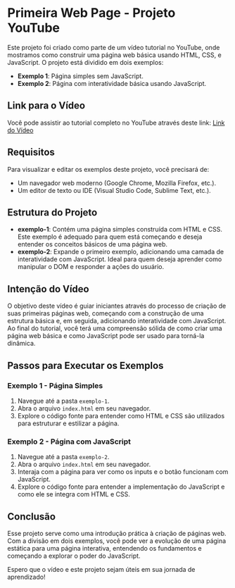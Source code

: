 # Primeira Web Page - Projeto YouTube

Este projeto foi criado como parte de um vídeo tutorial no YouTube, onde mostramos como construir uma página web básica usando HTML, CSS, e JavaScript. O projeto está dividido em dois exemplos:

- **Exemplo 1**: Página simples sem JavaScript.
- **Exemplo 2**: Página com interatividade básica usando JavaScript.

## Link para o Vídeo

Você pode assistir ao tutorial completo no YouTube através deste link: [Link do Vídeo](#)

## Requisitos

Para visualizar e editar os exemplos deste projeto, você precisará de:

- Um navegador web moderno (Google Chrome, Mozilla Firefox, etc.).
- Um editor de texto ou IDE (Visual Studio Code, Sublime Text, etc.).

## Estrutura do Projeto

- **exemplo-1**: Contém uma página simples construída com HTML e CSS. Este exemplo é adequado para quem está começando e deseja entender os conceitos básicos de uma página web.
- **exemplo-2**: Expande o primeiro exemplo, adicionando uma camada de interatividade com JavaScript. Ideal para quem deseja aprender como manipular o DOM e responder a ações do usuário.

## Intenção do Vídeo

O objetivo deste vídeo é guiar iniciantes através do processo de criação de suas primeiras páginas web, começando com a construção de uma estrutura básica e, em seguida, adicionando interatividade com JavaScript. Ao final do tutorial, você terá uma compreensão sólida de como criar uma página web básica e como JavaScript pode ser usado para torná-la dinâmica.

## Passos para Executar os Exemplos

### Exemplo 1 - Página Simples

1. Navegue até a pasta `exemplo-1`.
2. Abra o arquivo `index.html` em seu navegador.
3. Explore o código fonte para entender como HTML e CSS são utilizados para estruturar e estilizar a página.

### Exemplo 2 - Página com JavaScript

1. Navegue até a pasta `exemplo-2`.
2. Abra o arquivo `index.html` em seu navegador.
3. Interaja com a página para ver como os inputs e o botão funcionam com JavaScript.
4. Explore o código fonte para entender a implementação do JavaScript e como ele se integra com HTML e CSS.

## Conclusão

Esse projeto serve como uma introdução prática à criação de páginas web. Com a divisão em dois exemplos, você pode ver a evolução de uma página estática para uma página interativa, entendendo os fundamentos e começando a explorar o poder do JavaScript.

Espero que o vídeo e este projeto sejam úteis em sua jornada de aprendizado!
